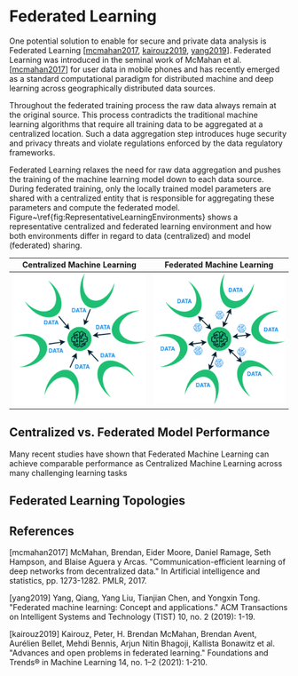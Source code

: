 Federated Learning
=============================

One potential solution to enable for secure and private data analysis is Federated Learning [[mcmahan2017](#mcmahan2017), [kairouz2019](#kairouz2019), [yang2019](#yang2019)]. Federated Learning was introduced in the seminal work of McMahan et al. [[mcmahan2017](#mcmahan2017)] for user data in mobile phones and has recently emerged as a standard computational paradigm for distributed machine and deep learning across geographically distributed data sources. 

Throughout the federated training process the raw data always remain at the original source. This process contradicts the traditional machine learning algorithms that require all training data to be aggregated at a centralized location. Such a data aggregation step introduces huge security and privacy threats and violate regulations enforced by the data regulatory frameworks.

Federated Learning relaxes the need for raw data aggregation and pushes the training of the machine learning model down to each data source. During federated training, only the locally trained model parameters are shared with a centralized entity that is responsible for aggregating these parameters and compute the federated model. Figure~\ref{fig:RepresentativeLearningEnvironments} shows a representative centralized and federated learning environment and how both environments differ in regard to data (centralized) and model (federated) sharing.

<center>

| Centralized Machine Learning   |      Federated Machine Learning      |
|----------|:-------------:|
| ![Exchanging Data](../img/CentralizedMachineLearning.png) |  ![Exchanging Models](../img/FederatedMachineLearning.png) |
</center>

## Centralized vs. Federated Model Performance
Many recent studies have shown that Federated Machine Learning can achieve comparable performance as Centralized Machine Learning across many challenging learning tasks 


## Federated Learning Topologies



## References

<a name="mcmahan2017">[mcmahan2017]</a> McMahan, Brendan, Eider Moore, Daniel Ramage, Seth Hampson, and Blaise Aguera y Arcas. "Communication-efficient learning of deep networks from decentralized data." In Artificial intelligence and statistics, pp. 1273-1282. PMLR, 2017.

<a name="yang2019">[yang2019]</a> Yang, Qiang, Yang Liu, Tianjian Chen, and Yongxin Tong. "Federated machine learning: Concept and applications." ACM Transactions on Intelligent Systems and Technology (TIST) 10, no. 2 (2019): 1-19.

<a name="kairouz2019">[kairouz2019]</a> Kairouz, Peter, H. Brendan McMahan, Brendan Avent, Aurélien Bellet, Mehdi Bennis, Arjun Nitin Bhagoji, Kallista Bonawitz et al. "Advances and open problems in federated learning." Foundations and Trends® in Machine Learning 14, no. 1–2 (2021): 1-210.


